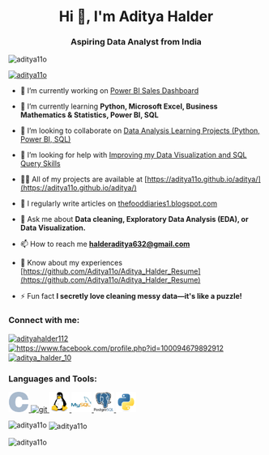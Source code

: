 <h1 align="center">Hi 👋, I'm Aditya Halder</h1>
<h3 align="center">Aspiring Data Analyst from India</h3>

<p align="left"> <img src="https://komarev.com/ghpvc/?username=aditya11o&label=Profile%20views&color=0e75b6&style=flat" alt="aditya11o" /> </p>

<p align="left"> <a href="https://github.com/ryo-ma/github-profile-trophy"><img src="https://github-profile-trophy.vercel.app/?username=aditya11o" alt="aditya11o" /></a> </p>

- 🔭 I’m currently working on [Power BI Sales Dashboard](https://github.com/Aditya11o/Sales-Performance-Dashboard)

- 🌱 I’m currently learning **Python, Microsoft Excel, Business Mathematics & Statistics, Power BI, SQL**

- 👯 I’m looking to collaborate on [Data Analysis Learning Projects (Python, Power BI, SQL)](https://github.com/Aditya11o)

- 🤝 I’m looking for help with [Improving my Data Visualization and SQL Query Skills](https://github.com/Aditya11o)

- 👨‍💻 All of my projects are available at [https://aditya11o.github.io/aditya/](https://aditya11o.github.io/aditya/)

- 📝 I regularly write articles on [thefooddiaries1.blogspot.com](thefooddiaries1.blogspot.com)

- 💬 Ask me about **Data cleaning, Exploratory Data Analysis (EDA), or Data Visualization.**

- 📫 How to reach me **halderaditya632@gmail.com**

- 📄 Know about my experiences [https://github.com/Aditya11o/Aditya_Halder_Resume](https://github.com/Aditya11o/Aditya_Halder_Resume)

- ⚡ Fun fact **I secretly love cleaning messy data—it's like a puzzle!**

<h3 align="left">Connect with me:</h3>
<p align="left">
<a href="https://linkedin.com/in/adityahalder112" target="blank"><img align="center" src="https://raw.githubusercontent.com/rahuldkjain/github-profile-readme-generator/master/src/images/icons/Social/linked-in-alt.svg" alt="adityahalder112" height="30" width="40" /></a>
<a href="https://fb.com/https://www.facebook.com/profile.php?id=100094679892912" target="blank"><img align="center" src="https://raw.githubusercontent.com/rahuldkjain/github-profile-readme-generator/master/src/images/icons/Social/facebook.svg" alt="https://www.facebook.com/profile.php?id=100094679892912" height="30" width="40" /></a>
<a href="https://instagram.com/aditya_halder_10" target="blank"><img align="center" src="https://raw.githubusercontent.com/rahuldkjain/github-profile-readme-generator/master/src/images/icons/Social/instagram.svg" alt="aditya_halder_10" height="30" width="40" /></a>
</p>

<h3 align="left">Languages and Tools:</h3>
<p align="left"> <a href="https://www.cprogramming.com/" target="_blank" rel="noreferrer"> <img src="https://raw.githubusercontent.com/devicons/devicon/master/icons/c/c-original.svg" alt="c" width="40" height="40"/> </a> <a href="https://git-scm.com/" target="_blank" rel="noreferrer"> <img src="https://www.vectorlogo.zone/logos/git-scm/git-scm-icon.svg" alt="git" width="40" height="40"/> </a> <a href="https://www.linux.org/" target="_blank" rel="noreferrer"> <img src="https://raw.githubusercontent.com/devicons/devicon/master/icons/linux/linux-original.svg" alt="linux" width="40" height="40"/> </a> <a href="https://www.mysql.com/" target="_blank" rel="noreferrer"> <img src="https://raw.githubusercontent.com/devicons/devicon/master/icons/mysql/mysql-original-wordmark.svg" alt="mysql" width="40" height="40"/> </a> <a href="https://www.postgresql.org" target="_blank" rel="noreferrer"> <img src="https://raw.githubusercontent.com/devicons/devicon/master/icons/postgresql/postgresql-original-wordmark.svg" alt="postgresql" width="40" height="40"/> </a> <a href="https://www.python.org" target="_blank" rel="noreferrer"> <img src="https://raw.githubusercontent.com/devicons/devicon/master/icons/python/python-original.svg" alt="python" width="40" height="40"/> </a> </p>

<p><img align="left" src="https://github-readme-stats.vercel.app/api/top-langs?username=aditya11o&show_icons=true&locale=en&layout=compact" alt="aditya11o" /></p>

<p>&nbsp;<img align="center" src="https://github-readme-stats.vercel.app/api?username=aditya11o&show_icons=true&locale=en" alt="aditya11o" /></p>

<p><img align="center" src="https://github-readme-streak-stats.herokuapp.com/?user=aditya11o&" alt="aditya11o" /></p>
